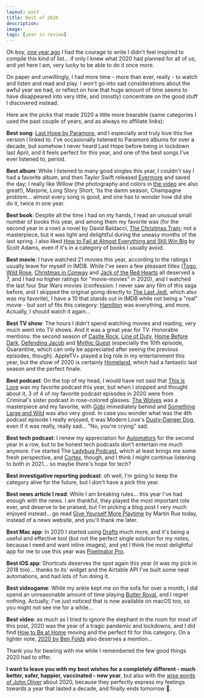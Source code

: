 ```yaml
---
layout: post
title: Best of 2020
description:
image:
tags: [year in review]
---
```

Oh boy, [one year ago](https://cdf1982.com/2019/12/31/best_of_2019.html) I had the courage to write I didn't feel inspired to compile this kind of list... if only I knew what 2020 had planned for all of us, and yet here I am, very lucky to be able to do it once more.

On paper and unwillingly, I had more time - more than ever, really - to watch and listen and read and play. I won't go into sad considerations about the awful year we had, or reflect on how that huge amount of time seems to have disappeared into very little, and (mostly) concentrate on the good stuff I discovered instead.

Here are the picks that made 2020 a little more bearable (same categories I used the past couple of years, and as always no affiliate links):

**Best song**: [Last Hope by Paramore](https://www.youtube.com/watch?v=XoYu7K6Ywkg), and I especially and truly love this live version I linked to. I've occasionally listened to Paramore albums for over a decade, but somehow I never heard Last Hope before being in lockdown last April, and it feels perfect for this year, and one of the best songs I've ever listened to, period.

**Best album**: While I listened to many good singles this year, I couldn't say I had a favorite album, and then Taylor Swift released [Evermore](https://music.apple.com/it/album/evermore/1544268281) and saved the day; I really like Willow (the photography and colors in [the video](https://www.youtube.com/watch?v=RsEZmictANA) are also great!), Marjorie, Long Story Short, 'tis the damn season, Champagne problem... almost every song is good, and one has to wonder how did she do it, twice in one year.

**Best book**: Despite all the time I had on my hands, I read an unusual small number of books this year, and among them my favorite was (for the second year in a row) a novel by David Baldacci, [The Christmas Train](https://www.goodreads.com/book/show/126185.The_Christmas_Train); not a masterpiece, but it was light and delightful during the uneasy months of the last spring. I also liked [How to Fail at Almost Everything and Still Win Big](https://www.goodreads.com/book/show/17859574-how-to-fail-at-almost-everything-and-still-win-big) by Scott Adams, even if it's in a category of books I usually avoid.

**Best movie**: I have watched 21 movies this year, according to the ratings I usually leave for myself in IMDB. While I've seen a few pleasant titles ([Togo](https://www.imdb.com/title/tt5116302/), [Wild Rose](https://www.imdb.com/title/tt5117428/?ref_=rt_li_tt), [Christmas in Conway](https://www.imdb.com/title/tt3072182/?ref_=rt_li_tt) and [Jack of the Red Hearts](https://www.imdb.com/title/tt3833520/?ref_=rt_li_tt) all deserved a 7, and I had no higher ratings for "movie-movies" in 2020), and I watched the last four Star Wars movies (confession: I never saw any film of this saga before, and I skipped the original going directly to [The Last Jedi](https://www.imdb.com/title/tt2527336/?ref_=rt_li_tt), which also was my favorite), I have a 10 that stands out in IMDB while not being a "real" movie - but sort of fits this category: [Hamilton](https://www.imdb.com/title/tt8503618/?ref_=rt_li_tt) was everything, and more. Actually, I should watch it again...

**Best TV show**: The hours I didn't spend watching movies and reading, very much went into TV shows. And it was a great year for TV. Honorable mentions: the second season of [Castle Rock](https://www.imdb.com/title/tt6548228/?ref_=rt_li_tt), [Line of Duty](https://www.imdb.com/title/tt2303687/?ref_=rt_li_tt), [Home Before Dark](https://www.imdb.com/title/tt6053512/?ref_=rt_li_tt), [Defending Jacob](https://www.imdb.com/title/tt2304589/?ref_=rt_li_tt) and [Mythic Quest](https://www.imdb.com/title/tt8879940/?ref_=rt_li_tt) (especially the 10th episode, Quarantine, which can only be appreciated after seeing the previous episodes, though). AppleTV+ played a big role in my entertainment this year, but the show of 2020 is certainly [Homeland](https://www.imdb.com/title/tt7126670/?ref_=rt_li_tt), which had a fantastic last season and the perfect finale.

**Best podcast**: On the top of my head, I would have not said that [This is Love](https://thisislovepodcast.com) was my favorite podcast this year, but when I stopped and thought about it, 3 of 4 of my favorite podcast episodes in 2020 were from Criminal's sister podcast in rose-colored glasses: [The Wolves](https://overcast.fm/+Ll7tTmN0Q) was a masterpiece and my favorite, with [Gobi](https://overcast.fm/+Ll7s8tH3A) immediately behind and [Something Large and Wild](https://thisislovepodcast.com/something-large-and-wild-2) was also very good. In case you wonder what was the 4th podcast episode I really enjoyed, it was Modern Love's [Dusty-Danger Dog](https://overcast.fm/+dvmPoeEv4), even if it was really, really sad... "No, you're crying" sad.

**Best tech podcast**: I renew my appreciation for [Automators](https://www.relay.fm/automators) for the second year in a row, but to be honest tech podcasts don't entertain me much anymore. I've started The [Ladybug Podcast](https://www.ladybug.dev), which at least brings me some fresh perspective, and [Cortex](https://www.relay.fm/cortex), though, and I think I might continue listening to both in 2021... so maybe there's hope for tech?

**Best investigative reporting podcast**: oh well, I'm going to keep the category alive for the future, but I don't have a pick this year.

**Best news article I read**: While I am breaking rules... this year I've had enough with the news. I am thankful, they played the most important role ever, and deserve to be praised, but I'm picking a blog post I very much enjoyed instead... go read [Give Yourself More Playtime](https://martinrue.com/give-yourself-more-playtime/) by Martin Rue today, instead of a news website, and you'll thank me later.

**Best Mac app**: In 2020 I started using [Drafts](https://getdrafts.com) much more, and it's being a useful and effective tool (but not the perfect single solution for my notes, because I need and want inline images), and yet I think the most delightful app for me to use this year was [Pixelmator Pro](https://www.pixelmator.com/pro/).

**Best iOS app**: Shortcuts deserves the spot again this year (it was my pick in 2018 too)... thanks to its' widget and the Airtable API I've built some neat automations, and had lots of fun doing it.

**Best videogame**: While my ankle kept me on the sofa for over a month, I did spend an unreasonable amount of time playing [Butter Royal](https://apps.apple.com/us/app/butter-royale/id1464623715), and I regret nothing. Actually, I've just noticed that is now available on macOS too, so you might not see me for a while...

**Best video**: as much as I tried to ignore the elephant in the room for most of this post, 2020 was the year of a tragic pandemic and lockdowns, and I did find [How to Be at Home](https://youtu.be/OT40Rmjwd-Q) moving and the perfect fit for this category. On a lighter note, [2020 by Ben Folds](https://www.youtube.com/watch?v=4znKUAMFY9A) also deserves a mention...

Thank you for bearing with me while I remembered the few good things 2020 had to offer.

**I want to leave you with my best wishes for a completely different - much better, safer, happier, vaccinated - new year**, but also with the [wise words of John Oliver](https://www.youtube.com/watch?v=3t9FZ7uHIns) about 2020, because they perfectly express my feelings towards a year that lasted a decade, and finally ends tomorrow 🍾.